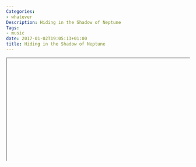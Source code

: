 ```yaml
---
Categories:
- whatever
Description: Hiding in the Shadow of Neptune
Tags:
- music
date: 2017-01-02T19:05:13+01:00
title: Hiding in the Shadow of Neptune
---
```


<style>.embed-container { position: relative; padding-bottom: 56.25%; height: 0;
overflow: hidden; max-width: 100%; } .embed-container iframe, .embed-container
object, .embed-container embed { position: absolute; top: 0; left: 0; width:
  100%; height: 100%; }</style><div class='embed-container'><iframe
  src='https://www.youtube.com/embed/cvR11Nc3Zus?rel=0&amp;showinfo=0' frameborder='0' allowfullscreen></iframe></div>

